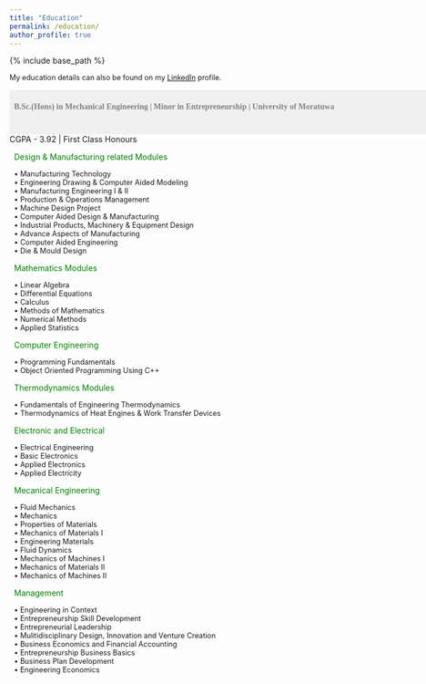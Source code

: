 ```yaml
---
title: "Education"
permalink: /education/
author_profile: true
---
```


{% include base_path %}


<span style="font-size:0.9em;text-align: justify;">My education details can also be found on my <a href="https://www.linkedin.com/in/sahan-hemachandra-2a3801164/">LinkedIn</a> profile.</span>

<span style="font-size:1em;font-family:georgia; color:gray;background-color: #F0F0F0;height: 4em; width: 57em; display:inline-block; vertical-align: middle; padding-top: 22px;padding-left: 8px;text-align: left"><b>B.Sc.(Hons) in Mechanical Engineering | Minor in Entrepreneurship | University of Moratuwa </b></span><br/>
CGPA - 3.92 | First Class Honours

<span style="font-size:1em; color:green;padding-left: 8px;">Design & Manufacturing related Modules</span>

<span style="font-size:0.9em; padding-left: 8px;"> &bull; Manufacturing Technology</span><br/>
<span style="font-size:0.9em; padding-left: 8px;"> &bull; Engineering Drawing & Computer Aided Modeling</span><br/>
<span style="font-size:0.9em; padding-left: 8px;"> &bull; Manufacturing Engineering I & II</span><br/>
<span style="font-size:0.9em; padding-left: 8px;"> &bull; Production & Operations Management</span><br/>
<span style="font-size:0.9em; padding-left: 8px;"> &bull; Machine Design Project</span><br/>
<span style="font-size:0.9em; padding-left: 8px;"> &bull; Computer Aided Design & Manufacturing</span><br/>
<span style="font-size:0.9em; padding-left: 8px;"> &bull; Industrial Products, Machinery & Equipment  Design</span><br/>
<span style="font-size:0.9em; padding-left: 8px;"> &bull; Advance Aspects of Manufacturing</span><br/>
<span style="font-size:0.9em; padding-left: 8px;"> &bull; Computer Aided Engineering</span><br/>
<span style="font-size:0.9em; padding-left: 8px;"> &bull; Die & Mould Design</span><br/>

<span style="font-size:1em; color:green;padding-left: 8px;">Mathematics Modules</span>

<span style="font-size:0.9em; padding-left: 8px;"> &bull; Linear Algebra</span><br/>
<span style="font-size:0.9em; padding-left: 8px;"> &bull; Differential Equations</span><br/>
<span style="font-size:0.9em; padding-left: 8px;"> &bull; Calculus</span><br/>
<span style="font-size:0.9em; padding-left: 8px;"> &bull; Methods of Mathematics</span><br/>
<span style="font-size:0.9em; padding-left: 8px;"> &bull; Numerical Methods</span><br/>
<span style="font-size:0.9em; padding-left: 8px;"> &bull; Applied Statistics</span><br/>

<span style="font-size:1em; color:green;padding-left: 8px;">Computer Engineering</span>

<span style="font-size:0.9em; padding-left: 8px;"> &bull; Programming Fundamentals</span><br/>
<span style="font-size:0.9em; padding-left: 8px;"> &bull; Object Oriented Programming Using C++</span><br/>

<span style="font-size:1em; color:green;padding-left: 8px;">Thermodynamics Modules</span>

<span style="font-size:0.9em; padding-left: 8px;"> &bull; Fundamentals of Engineering Thermodynamics</span><br/>
<span style="font-size:0.9em; padding-left: 8px;"> &bull; Thermodynamics of Heat Engines & Work Transfer Devices</span><br/>

<span style="font-size:1em; color:green;padding-left: 8px;">Electronic and Electrical</span>

<span style="font-size:0.9em; padding-left: 8px;"> &bull; Electrical Engineering</span><br/>
<span style="font-size:0.9em; padding-left: 8px;"> &bull; Basic Electronics </span><br/>
<span style="font-size:0.9em; padding-left: 8px;"> &bull; Applied Electronics</span><br/>
<span style="font-size:0.9em; padding-left: 8px;"> &bull; Applied Electricity</span><br/>

<span style="font-size:1em; color:green;padding-left: 8px;">Mecanical Engineering</span>

<span style="font-size:0.9em; padding-left: 8px;"> &bull; Fluid Mechanics</span><br/>
<span style="font-size:0.9em; padding-left: 8px;"> &bull; Mechanics </span><br/>
<span style="font-size:0.9em; padding-left: 8px;"> &bull; Properties of Materials </span><br/>
<span style="font-size:0.9em; padding-left: 8px;"> &bull; Mechanics of Materials I</span><br/>
<span style="font-size:0.9em; padding-left: 8px;"> &bull; Engineering Materials </span><br/>
<span style="font-size:0.9em; padding-left: 8px;"> &bull; Fluid Dynamics</span><br/>
<span style="font-size:0.9em; padding-left: 8px;"> &bull; Mechanics of Machines I </span><br/>
<span style="font-size:0.9em; padding-left: 8px;"> &bull; Mechanics of Materials II</span><br/>
<span style="font-size:0.9em; padding-left: 8px;"> &bull; Mechanics of Machines II </span><br/>

<span style="font-size:1em; color:green;padding-left: 8px;">Management</span>

<span style="font-size:0.9em; padding-left: 8px;"> &bull; Engineering in Context</span><br/>
<span style="font-size:0.9em; padding-left: 8px;"> &bull; Entrepreneurship Skill Development</span><br/>
<span style="font-size:0.9em; padding-left: 8px;"> &bull; Entrepreneurial Leadership</span><br/>
<span style="font-size:0.9em; padding-left: 8px;"> &bull; Mulitidisciplinary Design, Innovation and Venture Creation</span><br/>
<span style="font-size:0.9em; padding-left: 8px;"> &bull; Business Economics and Financial Accounting</span><br/>
<span style="font-size:0.9em; padding-left: 8px;"> &bull; Entrepreneurship Business Basics</span><br/>
<span style="font-size:0.9em; padding-left: 8px;"> &bull; Business Plan Development</span><br/>
<span style="font-size:0.9em; padding-left: 8px;"> &bull; Engineering Economics</span><br/>



